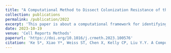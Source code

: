 ```yaml
---
title: "A Computational Method to Dissect Colonization Resistance of the Gut Microbiota against Pathogens"
collection: publications
permalink: /publication/2022
excerpt: 'This paper is about a computational framework for identifying candidate causal microbes that directly influence the microbiota-mediated colonization resistance against a pathogen.'
date: 2023-10-19
venue: 'Cell Reports Methods'
paperurl: 'https://doi.org/10.1016/j.crmeth.2023.100576'
citation: 'Ke S*, Xiao Y*, Weiss ST, Chen X, Kelly CP, Liu Y.Y. A Computational Method to Dissect Colonization Resistance of the Gut Microbiota against Pathogens. 2023, doi: 10.1016/j.crmeth.2023.100576. Cell Reports Methods (* indicates co-first authors).'
---
```

